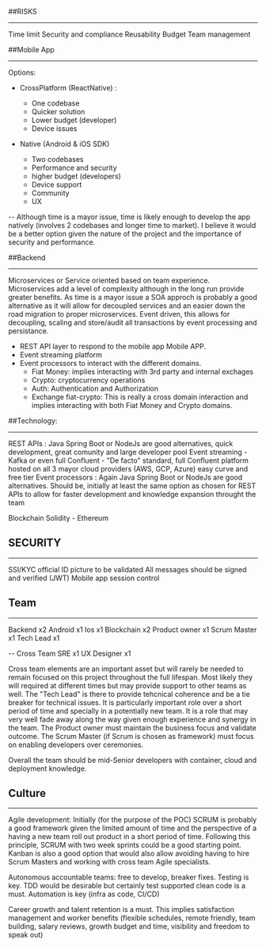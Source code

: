 ##RISKS
******************************
Time limit
Security and compliance
Reusability
Budget
Team management


##Mobile App
******************************
Options:
 - CrossPlatform (ReactNative) :
 	- One codebase 
 	- Quicker solution 
 	- Lower budget (developer)
 	- Device issues


 - Native (Android & iOS SDK)
 	- Two codebases 
 	- Performance and security
 	- higher budget (developers)
 	- Device support
 	- Community
 	- UX

 -- Although time is a mayor issue,  time is likely enough  to develop the app natively (involves 2 codebases and longer time to market). I believe it would be a better option given the nature of the project and the importance of security and performance.  


##Backend
******************************
Microservices or Service oriented based on team experience. Microservices add a level of complexity although in the long run provide greater benefits. As time is a mayor issue a SOA approch is probably a good alternative as it will allow for decoupled services and an easier down the road migration to proper microservices. Event driven, this allows for decoupling, scaling and  store/audit all transactions by event processing and persistance.

- REST API layer to respond to the mobile app Mobile APP.
- Event streaming platform 
- Event processors to interact with the different domains.
	- Fiat Money: implies interacting with 3rd party and internal exchages
	- Crypto: cryptocurrency operations
	- Auth: Authentication and Authorization
	- Exchange fiat-crypto: This is really a cross domain interaction and implies interacting with both Fiat Money and Crypto domains.


##Technology:
******************************
REST APIs : Java Spring Boot or NodeJs are good alternatives, quick development, great comunity and large developer pool
Event streaming - Kafka or even full Confluent - "De facto" standard, full Confluent platform hosted on all 3 mayor cloud providers (AWS, GCP, Azure) easy curve and free tier 
Event processors : Again Java Spring Boot or NodeJs are good alternatives. Should be, initially at least the same option as chosen for REST APIs to allow for faster development and knowledge expansion throught the team

Blockchain
 Solidity - Ethereum

## SECURITY
******************************
SSI/KYC  official ID picture to be validated 
All messages should be signed and verified (JWT)
Mobile app session control



## Team
******************************
Backend x2
Android x1
Ios x1
Blockchain x2
Product owner x1
Scrum Master x1 
Tech Lead x1


-- Cross Team
SRE x1
UX Designer x1

Cross team elements are an important asset but will rarely be needed to remain focused on this project throughout the full lifespan. Most likely they will required at different times but may provide support to other teams as well. 
The "Tech Lead" is there to provide tehcnical coherence and be a tie breaker for technical issues. It is particularly important role over a short period of time and specially in a potentially new team. It is a role that may very well fade away along the way given enough experience and synergy in the team.
The Product owner must maintain the business focus and validate outcome.
The Scrum Master (if Scrum is chosen as framework) must focus on enabling developers over ceremonies. 


Overall the team should be mid-Senior developers with container, cloud and deployment knowledge. 


## Culture
******************************
Agile development: Initially (for the purpose of the POC) SCRUM is probably a good framework given the limited amount of time and the perspective of a having a new team roll out product in a short period of time.  Following this principle, SCRUM with two week sprints could be a good starting point. Kanban is also a good option that would also allow avoiding having to hire Scrum Masters and working with cross team Agile specialists.

Autonomous accountable teams: free to develop, breaker fixes.
Testing is key. TDD would be desirable but certainly test supported clean code is a must.
Automation is key (infra as code, CI/CD)

Career growth and talent retention is a must. This implies satisfaction management and worker benefits (flexible schedules, remote friendly, team building, salary reviews, growth budget and time, visibility and freedom to speak out)

